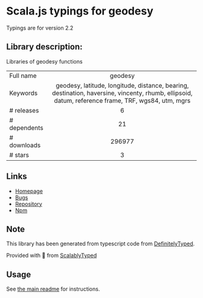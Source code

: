 
# Scala.js typings for geodesy

Typings are for version 2.2

## Library description:
Libraries of geodesy functions

|                    |                 |
| ------------------ | :-------------: |
| Full name          | geodesy |
| Keywords           | geodesy, latitude, longitude, distance, bearing, destination, haversine, vincenty, rhumb, ellipsoid, datum, reference frame, TRF, wgs84, utm, mgrs |
| # releases         | 6 |
| # dependents       | 21 |
| # downloads        | 296977 |
| # stars            | 3 |

## Links
- [Homepage](http://www.movable-type.co.uk/scripts/geodesy-library.html)
- [Bugs](https://github.com/chrisveness/geodesy/issues)
- [Repository](https://github.com/chrisveness/geodesy)
- [Npm](https://www.npmjs.com/package/geodesy)
    


## Note
This library has been generated from typescript code from [DefinitelyTyped](https://definitelytyped.org).

Provided with :purple_heart: from [ScalablyTyped](https://github.com/oyvindberg/ScalablyTyped)

## Usage
See [the main readme](../../readme.md) for instructions.


